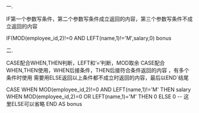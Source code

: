 

一.

IF第一个参数写条件，第二个参数写条件成立返回的内容，第三个参数写条件不成立返回的内容

IF(MOD(employee_id,2)!=0 AND LEFT(name,1)!='M',salary,0) bonus





二.

CASE配合WHEN,THEN判断，LEFT和’=‘判断，MOD取余
CASE配合WHEN,THEN使用，WHEN后接条件，THEN后接符合条件返回的内容 ，有多个条件时使用
需要用ELSE返回以上条件都不成立时返回的内容，最后以END`结尾


CASE 
        WHEN MOD(employee_id,2)!=0 AND LEFT(name,1)!='M' THEN salary
        WHEN MOD(employee_id,2)=0 OR LEFT(name,1)='M' THEN 0
        ELSE 0 -- 这里ELSE可以省略
    END AS bonus